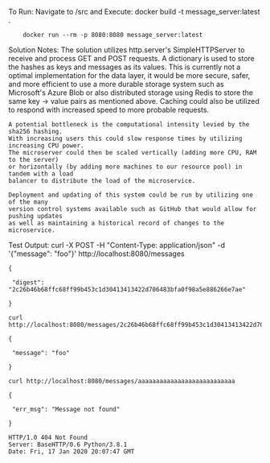 To Run:
    Navigate to /src and Execute:
        docker build -t message_server:latest .

        docker run --rm -p 8080:8080 message_server:latest

Solution Notes:
    The solution utilizes http.server's SimpleHTTPServer to receive and process
    GET and POST requests. A dictionary is used to store the hashes as keys and 
    messages as its values. This is currently not a optimal implementation
    for the data layer, it would be more secure, safer, and more efficient to use a 
    more durable storage system such as Microsoft's Azure Blob or also distributed 
    storage using Redis to store the same key -> value pairs as mentioned above. 
    Caching could also be utilized to respond with increased speed to more probable 
    requests. 

    A potential bottleneck is the computational intensity levied by the sha256 hashing.
    With increasing users this could slow response times by utilizing increasing CPU power. 
    The microserver could then be scaled vertically (adding more CPU, RAM to the server) 
    or horizontally (by adding more machines to our resource pool) in tandem with a load 
    balancer to distribute the load of the microservice. 

    Deployment and updating of this system could be run by utilizing one of the many 
    version control systems available such as GitHub that would allow for pushing updates
    as well as maintaining a historical record of changes to the microservice. 


Test Output:
    curl -X POST -H "Content-Type: application/json" -d '{"message": "foo"}' http://localhost:8080/messages

    {

     "digest": "2c26b46b68ffc68ff99b453c1d30413413422d706483bfa0f98a5e886266e7ae" 

    }   

    curl http://localhost:8080/messages/2c26b46b68ffc68ff99b453c1d30413413422d706483bfa0f98a5e886266e7ae

    {

     "message": "foo" 

    }

    curl http://localhost:8080/messages/aaaaaaaaaaaaaaaaaaaaaaaaaaa

    {

     "err_msg": "Message not found" 

    }

    HTTP/1.0 404 Not Found
    Server: BaseHTTP/0.6 Python/3.8.1
    Date: Fri, 17 Jan 2020 20:07:47 GMT